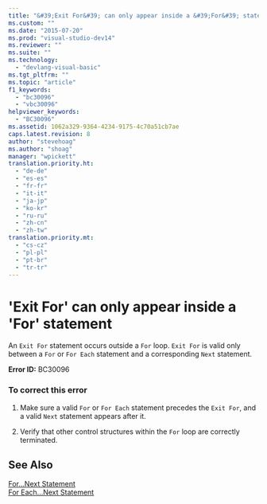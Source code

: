 ```yaml
---
title: "&#39;Exit For&#39; can only appear inside a &#39;For&#39; statement"
ms.custom: ""
ms.date: "2015-07-20"
ms.prod: "visual-studio-dev14"
ms.reviewer: ""
ms.suite: ""
ms.technology: 
  - "devlang-visual-basic"
ms.tgt_pltfrm: ""
ms.topic: "article"
f1_keywords: 
  - "bc30096"
  - "vbc30096"
helpviewer_keywords: 
  - "BC30096"
ms.assetid: 1062a329-9364-4234-9175-4c70a51cb7ae
caps.latest.revision: 8
author: "stevehoag"
ms.author: "shoag"
manager: "wpickett"
translation.priority.ht: 
  - "de-de"
  - "es-es"
  - "fr-fr"
  - "it-it"
  - "ja-jp"
  - "ko-kr"
  - "ru-ru"
  - "zh-cn"
  - "zh-tw"
translation.priority.mt: 
  - "cs-cz"
  - "pl-pl"
  - "pt-br"
  - "tr-tr"
---
```

# &#39;Exit For&#39; can only appear inside a &#39;For&#39; statement
An `Exit For` statement occurs outside a `For` loop. `Exit For` is valid only between a `For` or `For Each` statement and a corresponding `Next` statement.  
  
 **Error ID:** BC30096  
  
### To correct this error  
  
1.  Make sure a valid `For` or `For Each` statement precedes the `Exit For`, and a valid `Next` statement appears after it.  
  
2.  Verify that other control structures within the `For` loop are correctly terminated.  
  
## See Also  
 [For...Next Statement](../../visual-basic\language-reference\statements/for-next-statement.md)   
 [For Each...Next Statement](../../visual-basic\language-reference\statements/for-each-next-statement.md)
